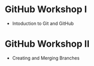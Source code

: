 # GitHub Workshop I
- Intoduction to Git and GitHub

# GitHub Workshop II
- Creating and Merging Branches
